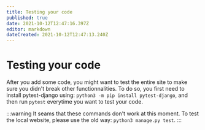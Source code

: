 ```yaml
---
title: Testing your code
published: true
date: 2021-10-12T12:47:16.397Z
editor: markdown
dateCreated: 2021-10-12T12:47:13.240Z
---
```


# Testing your code

After you add some code, you might want to test the entire site to make sure you didn't break other functionnalities. To do so, you first need to install pytest-django using: `python3 -m pip install pytest-django`, and then run `pytest` everytime you want to test your code.

:::warning
It seams that these commands don't work at this moment. 
To test the local website, please use the old way: `python3 manage.py test`.
:::
